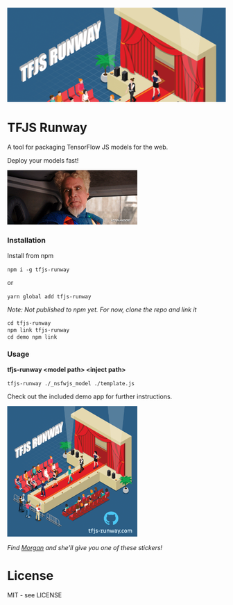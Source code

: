 ![runway graphic header with tfjs runway logo](runway-header.png)

# TFJS Runway

A tool for packaging TensorFlow JS models for the web.

Deploy your models fast!

<img src="./mugatu.gif" width=300>

### Installation

Install from npm

`npm i -g tfjs-runway`

or

`yarn global add tfjs-runway`

_Note: Not published to npm yet. For now, clone the repo and link it_

```
cd tfjs-runway
npm link tfjs-runway
cd demo npm link
```

### Usage

**tfjs-runway \<model path\> \<inject path\>**

`tfjs-runway ./_nsfwjs_model ./template.js`

Check out the included demo app for further instructions.

<img src="./runway.png" width=300/>

_Find [Morgan](https://twitter.com/morgancodes) and she'll give you one of these stickers!_

# License

MIT - see LICENSE

